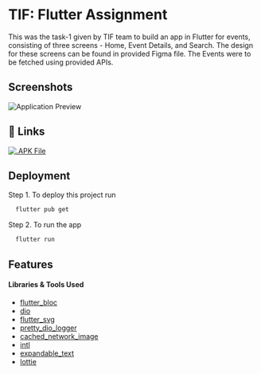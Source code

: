 
# TIF: Flutter Assignment

This was the task-1 given by TIF team to build an app in Flutter for events, consisting of three screens - Home, Event Details, and Search. The design for these screens can be found in provided Figma file. The Events were to be fetched using provided APIs.



## Screenshots
![Application Preview](https://github.com/chai1-0ya/flutter_assignment/assets/88584782/0a883ea6-51af-4c3b-9dfa-95bafe6e5817)


## 🔗 Links
[![.APK File](https://drive.google.com/file/d/1djALV3GVs4V2Yt15b1rifttO_Y-5q1gR/view?usp=sharing)](https://drive.google.com/file/d/1GnOCa1EzTBCKXzxycadJvpIWCs1dUpCJ/view?usp=sharing)



## Deployment

Step 1. To deploy this project run

```bash
  flutter pub get
```
Step 2. To run the app

```bash
  flutter run
```


## Features

#### Libraries & Tools Used

- [flutter_bloc](https://pub.dev/packages/flutter_bloc)
- [dio](https://pub.dev/packages/dio)
- [flutter_svg](https://pub.dev/packages/flutter_svg)
- [pretty_dio_logger](https://pub.dev/packages/pretty_dio_logger)
- [cached_network_image](https://pub.dev/packages/cached_network_image)
- [intl](https://pub.dev/packages/intl)
- [expandable_text](https://pub.dev/packages/expandable_text)
- [lottie](https://pub.dev/packages/lottie)

